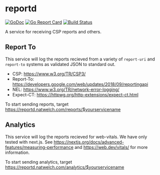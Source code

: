 # reportd

[![GoDoc](https://godoc.org/github.com/icco/reportd?status.svg)](https://godoc.org/github.com/icco/reportd)
[![Go Report Card](https://goreportcard.com/badge/github.com/icco/reportd)](https://goreportcard.com/report/github.com/icco/reportd)
[![Build Status](https://app.travis-ci.com/icco/reportd.svg?branch=main)](https://app.travis-ci.com/icco/reportd)

A service for receiving CSP reports and others.

## Report To

This service will log the reports recieved from a variety of `report-uri` and `report-to` systems as validated JSON to standard out.

 - CSP: https://www.w3.org/TR/CSP3/
 - Report-To: https://developers.google.com/web/updates/2018/09/reportingapi
 - NEL: https://www.w3.org/TR/network-error-logging/
 - Expect-CT: https://httpwg.org/http-extensions/expect-ct.html

To start sending reports, target https://reportd.natwelch.com/reports/$yourservicename

## Analytics

This service will log the reports recieved for web-vitals. We have only tested with next.js. See https://nextjs.org/docs/advanced-features/measuring-performance and https://web.dev/vitals/ for more information.

To start sending analytics, target https://reportd.natwelch.com/analytics/$yourservicename
